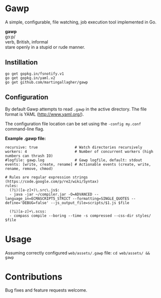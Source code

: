 # Gawp
A simple, configurable, file watching, job execution tool implemented in Go.

**gawp**<br>ɡɔːp/<br>verb, British, informal<br>stare openly in a stupid or rude manner.

## Instillation
    go get gopkg.in/fsnotify.v1
    go get gopkg.in/yaml.v2
    go get github.com/martingallagher/gawp

## Configuration
By default Gawp attempts to read `.gawp` in the active directory. The file format is YAML (http://www.yaml.org/).

The configuration file location can be set using the `-config my.conf` command-line flag.

**Example .gawp file:**

	recursive: true                 # Watch directories recursively
	workers: 4                      # Number of concurrent workers (high numbers can thrash IO)
	#logfile: gawp.log              # Gawp logfile, default: stdout
	events: [write, create, rename] # Actionable events (create, write, rename, remove, chmod)

    # Rules are regular expression strings (https://code.google.com/p/re2/wiki/Syntax)
	rules:
	  (?i)([a-z]+)\.src\.js$:
	  - java -jar ~/compiler.jar -O=ADVANCED --language_in=ECMASCRIPT5_STRICT --formatting=SINGLE_QUOTES --define='DEBUG=false' --js_output_file=scripts/$1.js $file

	  (?i)[a-z]+\.scss:
	  - compass compile --boring --time -s compressed --css-dir styles/ $file

# Usage
Assuming correctly configured `web/assets/.gawp` file: `cd web/assets/ && gawp`

# Contributions
Bug fixes and feature requests welcome.